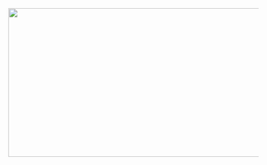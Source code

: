 <div align="center">
  <img src="https://media1.tenor.com/m/l_R7ksoHCDAAAAAd/причина-тряски-тряска.gif" width="900" height="300"/>
</div>
